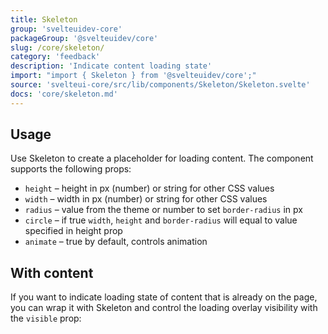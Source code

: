 ```yaml
---
title: Skeleton
group: 'svelteuidev-core'
packageGroup: '@svelteuidev/core'
slug: /core/skeleton/
category: 'feedback'
description: 'Indicate content loading state'
import: "import { Skeleton } from '@svelteuidev/core';"
source: 'svelteui-core/src/lib/components/Skeleton/Skeleton.svelte'
docs: 'core/skeleton.md'
---
```


<script>
    import { Demo, SkeletonDemos } from '@svelteuidev/demos';
    import { Heading } from 'components';
</script>

<Heading />

## Usage

Use Skeleton to create a placeholder for loading content. The component supports the following props:

- `height` – height in px (number) or string for other CSS values
- `width` – width in px (number) or string for other CSS values
- `radius` – value from the theme or number to set `border-radius` in px
- `circle` – if true `width`, `height` and `border-radius` will equal to value specified in height prop
- `animate` – true by default, controls animation

<Demo demo={SkeletonDemos.configurator} />

## With content

If you want to indicate loading state of content that is already on the page, you can wrap it with Skeleton and control the loading overlay visibility with the `visible` prop:

<Demo demo={SkeletonDemos.content} />

